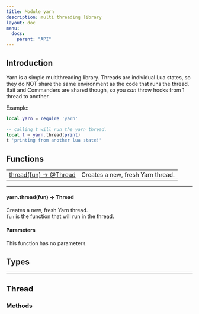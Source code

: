 ```yaml
---
title: Module yarn
description: multi threading library
layout: doc
menu:
  docs:
    parent: "API"
---
```


## Introduction
Yarn is a simple multithreading library. Threads are individual Lua states,
so they do NOT share the same environment as the code that runs the thread.
Bait and Commanders are shared though, so you *can* throw hooks from 1 thread to another.

Example:

```lua
local yarn = require 'yarn'

-- calling t will run the yarn thread.
local t = yarn.thread(print)
t 'printing from another lua state!'
```

## Functions
|||
|----|----|
|<a href="#thread">thread(fun) -> @Thread</a>|Creates a new, fresh Yarn thread.|

<hr>
<div id='thread'>
<h4 class='heading'>
yarn.thread(fun) -> <a href="/Hilbish/docs/api/yarn/#thread" style="text-decoration: none;" id="lol">Thread</a>
<a href="#thread" class='heading-link'>
	<i class="fas fa-paperclip"></i>
</a>
</h4>

Creates a new, fresh Yarn thread.  
`fun` is the function that will run in the thread.  

#### Parameters
This function has no parameters.  
</div>

## Types
<hr>

## Thread

### Methods
